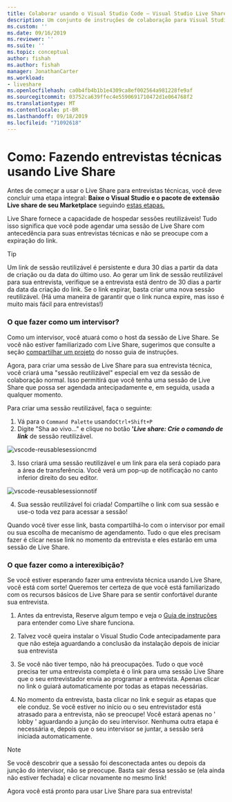 ```yaml
---
title: Colaborar usando o Visual Studio Code – Visual Studio Live Share | Microsoft Docs
description: Um conjunto de instruções de colaboração para Visual Studio Code e Live Share.
ms.custom: ''
ms.date: 09/16/2019
ms.reviewer: ''
ms.suite: ''
ms.topic: conceptual
author: fishah
ms.author: fishah
manager: JonathanCarter
ms.workload:
- liveshare
ms.openlocfilehash: ca0b4fb4b1b1e4309ca8ef002564a981228fe9af
ms.sourcegitcommit: 03752ca639ffec4e5590691710472d1e064768f2
ms.translationtype: MT
ms.contentlocale: pt-BR
ms.lasthandoff: 09/18/2019
ms.locfileid: "71092618"
---
```

<!--
Copyright © Microsoft Corporation
All rights reserved.
Creative Commons Attribution 4.0 License (International): https://creativecommons.org/licenses/by/4.0/legalcode
-->

# <a name="how-to-doing-technical-interviews-using-live-share"></a>Como: Fazendo entrevistas técnicas usando Live Share

Antes de começar a usar o Live Share para entrevistas técnicas, você deve concluir uma etapa integral: **Baixe o Visual Studio e o pacote de extensão Live share de seu Marketplace** seguindo [estas etapas.](../use/vscode.md#Installation)




Live Share fornece a capacidade de hospedar sessões reutilizáveis! Tudo isso significa que você pode agendar uma sessão de Live Share com antecedência para suas entrevistas técnicas e não se preocupe com a expiração do link.

> [!TIP] 
>Um link de sessão reutilizável é persistente e dura 30 dias a partir da data de criação ou da data do último uso. Ao gerar um link de sessão reutilizável para sua entrevista, verifique se a entrevista está dentro de 30 dias a partir da data da criação do link. Se o link expirar, basta criar uma nova sessão reutilizável. (Há uma maneira de garantir que o link nunca expire, mas isso é muito mais fácil para entrevistas!)

### <a name="what-to-do-as-an-interviewer"></a>**O que fazer como um intervisor?**

Como um intervisor, você atuará como o host da sessão de Live Share. Se você não estiver familiarizado com Live Share, sugerimos que consulte a seção [compartilhar um projeto](../use/vscode.md) do nosso guia de instruções.

Agora, para criar uma sessão de Live Share para sua entrevista técnica, você criará uma "sessão reutilizável" especial em vez da sessão de colaboração normal. Isso permitirá que você tenha uma sessão de Live Share que possa ser agendada antecipadamente e, em seguida, usada a qualquer momento.

Para criar uma sessão reutilizável, faça o seguinte:

1. Vá para o `Command Palette` usando`Ctrl+Shift+P`
1. Digite "Sha ao vivo..." e clique no botão **'_Live share: Crie o comando de link_** de sessão reutilizável.

![vscode-reusablesessioncmd](../media/vscode-cmdpalette-createreusablelink.png)

3. Isso criará uma sessão reutilizável e um link para ela será copiado para a área de transferência. Você verá um pop-up de notificação no canto inferior direito do seu editor.

![vscode-reusablesessionnotif](../media/vscode-notification-resuablesession.png)

4. Sua sessão reutilizável foi criada! Compartilhe o link com sua sessão e use-o toda vez para acessar a sessão!

Quando você tiver esse link, basta compartilhá-lo com o intervisor por email ou sua escolha de mecanismo de agendamento. Tudo o que eles precisam fazer é clicar nesse link no momento da entrevista e eles estarão em uma sessão de Live Share. 

### <a name="what-to-do-as-the-interviewee"></a>**O que fazer como a interexibição?**

Se você estiver esperando fazer uma entrevista técnica usando Live Share, você está com sorte! Queremos ter certeza de que você está familiarizado com os recursos básicos de Live Share para se sentir confortável durante sua entrevista.

1. Antes da entrevista, Reserve algum tempo e veja o [Guia de instruções](../use/vscode.md) para entender como Live share funciona.

1. Talvez você queira instalar o Visual Studio Code antecipadamente para que não esteja aguardando a conclusão da instalação depois de iniciar sua entrevista

1. Se você não tiver tempo, não há preocupações. Tudo o que você precisa ter uma entrevista completa é o link para uma sessão Live Share que o seu entrevistador envia ao programar a entrevista. Apenas clicar no link o guiará automaticamente por todas as etapas necessárias.

1. No momento da entrevista, basta clicar no link e seguir as etapas que ele conduz. Se você estiver no início ou o seu entrevistador está atrasado para a entrevista, não se preocupe! Você estará apenas no ' lobby ' aguardando a junção do seu intervisor. Nenhuma outra etapa é necessária e, depois que o seu intervisor se juntar, a sessão será iniciada automaticamente.

>[!NOTE]
>Se você descobrir que a sessão foi desconectada antes ou depois da junção do intervisor, não se preocupe. Basta sair dessa sessão se (ela ainda não estiver fechada) e clicar novamente no mesmo link!

Agora você está pronto para usar Live Share para sua entrevista! 
